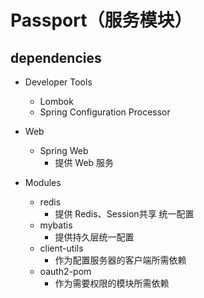 # Passport（服务模块）

## dependencies

- Developer Tools
    - Lombok
    - Spring Configuration Processor

- Web
    - Spring Web
        - 提供 Web 服务

- Modules
    - redis
        - 提供 Redis、Session共享 统一配置
    - mybatis
        - 提供持久层统一配置
    - client-utils
        - 作为配置服务器的客户端所需依赖
    - oauth2-pom
        - 作为需要权限的模块所需依赖
